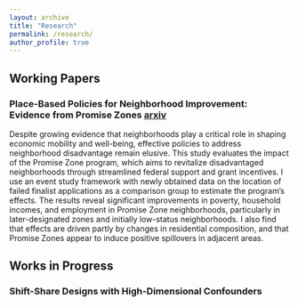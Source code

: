 ```yaml
---
layout: archive
title: "Research"
permalink: /research/
author_profile: true
---
```



## Working Papers

### Place-Based Policies for Neighborhood Improvement: Evidence from Promise Zones [arxiv](https://arxiv.org/abs/2503.05946)
Despite growing evidence that neighborhoods play a critical role in shaping economic mobility and well-being, effective policies to address neighborhood disadvantage remain elusive. This study evaluates the impact of the Promise Zone program, which aims to revitalize disadvantaged neighborhoods through streamlined federal support and grant incentives. I use an event study framework with newly obtained data on the location of failed finalist applications as a comparison group to estimate the program’s effects. The results reveal significant improvements in poverty, household incomes, and employment in Promise Zone neighborhoods, particularly in later-designated zones and initially low-status neighborhoods. I also find that effects are driven partly by changes in residential composition, and that Promise Zones appear to induce positive spillovers in adjacent areas.


## Works in Progress

### Shift-Share Designs with High-Dimensional Confounders

